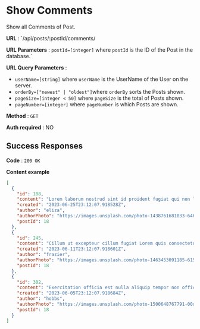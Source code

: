 # Show Comments

Show all Comments of Post.

**URL** : `/api/posts/:postId/comments/

**URL Parameters** : `postId=[integer]` where `postId` is the ID of the Post in the database.`

**URL Query Parameters** : 
* `userName=[string]` where `userName` is the UserName of the User on the server.
* `orderBy=["newest" | "oldest"]`where `orderBy` sorts the Posts shown.
* `pageSize=[integer < 50]` where `pageSize` is the total of Posts shown.
* `pageNumber=[integer]` where `pageNumber` is which Posts are shown.

**Method** : `GET`

**Auth required** : NO

## Success Responses

**Code** : `200 OK`

**Content example**
```json
[
  {
    "id": 188,
    "content": "Lorem laborum nostrud sint id proident fugiat qui non labore esse nisi anim adipisicing occaecat. Sint commodo consectetur laborum est aute enim in aute nisi nulla mollit non commodo eu. Eiusmod tempor et esse sunt deserunt nulla consectetur Lorem deserunt ipsum labore deserunt minim quis. Qui irure in magna nisi velit commodo commodo id esse ipsum duis veniam. Sint laboris dolore ex quis commodo id dolore commodo anim reprehenderit ut Lorem. Qui non laboris reprehenderit voluptate laboris do elit eiusmod magna.\r\n",
    "created": "2023-06-25T23:12:07.918528Z",
    "author": "eliza",
    "authorPhoto": "https://images.unsplash.com/photo-1438761681033-6461ffad8d80?ixlib=rb-4.0.3&ixid=M3wxMjA3fDB8MHxwaG90by1wYWdlfHx8fGVufDB8fHx8fA%3D%3D&auto=format&fit=crop&w=1170&q=80",
    "postId": 18
  },
  {
    "id": 245,
    "content": "Cillum ut excepteur cillum fugiat Lorem quis consectetur proident et esse non enim velit. Sit esse aliqua elit consequat. Sunt nisi Lorem sunt consequat id mollit.\r\n",
    "created": "2023-06-11T23:12:07.918601Z",
    "author": "frazier",
    "authorPhoto": "https://images.unsplash.com/photo-1463453091185-61582044d556?ixlib=rb-4.0.3&ixid=M3wxMjA3fDB8MHxwaG90by1wYWdlfHx8fGVufDB8fHx8fA%3D%3D&auto=format&fit=crop&w=1170&q=80",
    "postId": 18
  },
  {
    "id": 302,
    "content": "Exercitation officia est nulla aliquip tempor non officia pariatur reprehenderit ipsum est. Ut ad do ea nulla enim. Non veniam sit ipsum tempor exercitation dolore cupidatat excepteur mollit. Commodo elit sit ea Lorem dolore ad voluptate.\r\n",
    "created": "2023-06-05T23:12:07.918684Z",
    "author": "hobbs",
    "authorPhoto": "https://images.unsplash.com/photo-1500648767791-00dcc994a43e?ixlib=rb-4.0.3&ixid=M3wxMjA3fDB8MHxwaG90by1wYWdlfHx8fGVufDB8fHx8fA%3D%3D&auto=format&fit=crop&w=687&q=80",
    "postId": 18
  }
]
```
